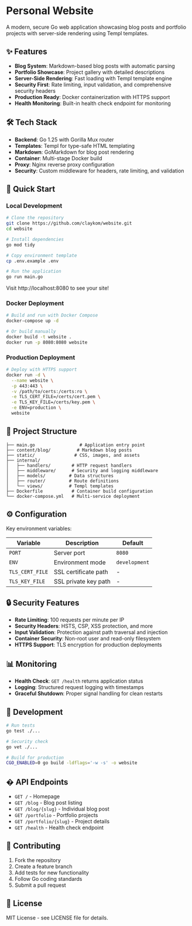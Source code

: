 # Personal Website

A modern, secure Go web application showcasing blog posts and portfolio projects with server-side rendering using Templ templates.

## ✨ Features

- **Blog System**: Markdown-based blog posts with automatic parsing
- **Portfolio Showcase**: Project gallery with detailed descriptions  
- **Server-Side Rendering**: Fast loading with Templ template engine
- **Security First**: Rate limiting, input validation, and comprehensive security headers
- **Production Ready**: Docker containerization with HTTPS support
- **Health Monitoring**: Built-in health check endpoint for monitoring

## 🛠️ Tech Stack

- **Backend**: Go 1.25 with Gorilla Mux router
- **Templates**: Templ for type-safe HTML templating
- **Markdown**: GoMarkdown for blog post rendering
- **Container**: Multi-stage Docker build
- **Proxy**: Nginx reverse proxy configuration
- **Security**: Custom middleware for headers, rate limiting, and validation

## 🚀 Quick Start

### Local Development

```bash
# Clone the repository
git clone https://github.com/claykom/website.git
cd website

# Install dependencies
go mod tidy

# Copy environment template
cp .env.example .env

# Run the application
go run main.go
```

Visit http://localhost:8080 to see your site!

### Docker Deployment

```bash
# Build and run with Docker Compose
docker-compose up -d

# Or build manually
docker build -t website .
docker run -p 8080:8080 website
```

### Production Deployment

```bash
# Deploy with HTTPS support
docker run -d \
  --name website \
  -p 443:443 \
  -v /path/to/certs:/certs:ro \
  -e TLS_CERT_FILE=/certs/cert.pem \
  -e TLS_KEY_FILE=/certs/key.pem \
  -e ENV=production \
  website
```

## 📁 Project Structure

```
├── main.go                 # Application entry point
├── content/blog/          # Markdown blog posts
├── static/               # CSS, images, and assets
├── internal/
│   ├── handlers/        # HTTP request handlers
│   ├── middleware/      # Security and logging middleware
│   ├── models/         # Data structures
│   ├── router/         # Route definitions
│   └── views/          # Templ templates
├── Dockerfile           # Container build configuration
└── docker-compose.yml   # Multi-service deployment
```

## ⚙️ Configuration

Key environment variables:

| Variable | Description | Default |
|----------|-------------|---------|
| `PORT` | Server port | `8080` |
| `ENV` | Environment mode | `development` |
| `TLS_CERT_FILE` | SSL certificate path | - |
| `TLS_KEY_FILE` | SSL private key path | - |

## 🔒 Security Features

- **Rate Limiting**: 100 requests per minute per IP
- **Security Headers**: HSTS, CSP, XSS protection, and more
- **Input Validation**: Protection against path traversal and injection
- **Container Security**: Non-root user and read-only filesystem
- **HTTPS Support**: TLS encryption for production deployments

## 📊 Monitoring

- **Health Check**: `GET /health` returns application status
- **Logging**: Structured request logging with timestamps
- **Graceful Shutdown**: Proper signal handling for clean restarts

## 🧪 Development

```bash
# Run tests
go test ./...

# Security check
go vet ./...

# Build for production
CGO_ENABLED=0 go build -ldflags='-w -s' -o website
```

## � API Endpoints

- `GET /` - Homepage
- `GET /blog` - Blog post listing  
- `GET /blog/{slug}` - Individual blog post
- `GET /portfolio` - Portfolio projects
- `GET /portfolio/{slug}` - Project details
- `GET /health` - Health check endpoint

## 🤝 Contributing

1. Fork the repository
2. Create a feature branch
3. Add tests for new functionality
4. Follow Go coding standards
5. Submit a pull request

## 📄 License

MIT License - see LICENSE file for details.